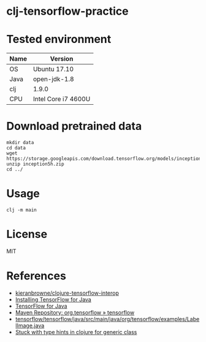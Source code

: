 # clj-tensorflow-practice

# Tested environment

Name | Version
---- | ----
OS   | Ubuntu 17.10
Java | open-jdk-1.8
clj  | 1.9.0
CPU  | Intel Core i7 4600U

# Download pretrained data

```
mkdir data
cd data
wget https://storage.googleapis.com/download.tensorflow.org/models/inception5h.zip
unzip inception5h.zip
cd ../
```

# Usage

```
clj -m main
```

# License

MIT

# References

- [kieranbrowne/clojure-tensorflow-interop](https://github.com/kieranbrowne/clojure-tensorflow-interop)
- [Installing TensorFlow for Java](https://www.tensorflow.org/install/install_java)
- [TensorFlow for Java](https://github.com/tensorflow/tensorflow/blob/master/tensorflow/java/README.md)
- [Maven Repository: org.tensorflow » tensorflow](https://mvnrepository.com/artifact/org.tensorflow/tensorflow)
- [tensorflow/tensorflow/java/src/main/java/org/tensorflow/examples/LabelImage.java](https://github.com/tensorflow/tensorflow/blob/master/tensorflow/java/src/main/java/org/tensorflow/examples/LabelImage.java)
- [Stuck with type hints in clojure for generic class](https://stackoverflow.com/questions/32122495/stuck-with-type-hints-in-clojure-for-generic-class)

